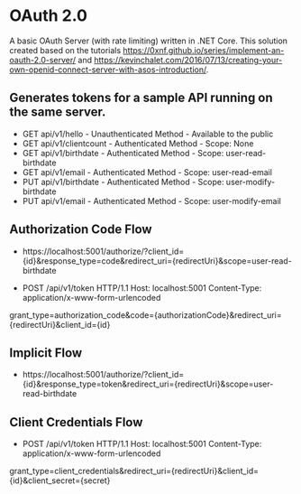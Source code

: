 # OAuth 2.0

A basic OAuth Server (with rate limiting) written in .NET Core. This solution created based on the tutorials https://0xnf.github.io/series/implement-an-oauth-2.0-server/ and https://kevinchalet.com/2016/07/13/creating-your-own-openid-connect-server-with-asos-introduction/.

## Generates tokens for a sample API running on the same server.
* GET api/v1/hello - Unauthenticated Method - Available to the public
* GET api/v1/clientcount - Authenticated Method - Scope: None
* GET api/v1/birthdate - Authenticated Method - Scope: user-read-birthdate
* GET api/v1/email - Authenticated Method - Scope: user-read-email
* PUT api/v1/birthdate - Authenticated Method - Scope: user-modify-birthdate
* PUT api/v1/email - Authenticated Method - Scope: user-modify-email

## Authorization Code Flow
* https://localhost:5001/authorize/?client_id={id}&response_type=code&redirect_uri={redirectUri}&scope=user-read-birthdate

* POST /api/v1/token HTTP/1.1
Host: localhost:5001
Content-Type: application/x-www-form-urlencoded

grant_type=authorization_code&code={authorizationCode}&redirect_uri={redirectUri}&client_id={id}

## Implicit Flow 
* https://localhost:5001/authorize/?client_id={id}&response_type=token&redirect_uri={redirectUri}&scope=user-read-birthdate


## Client Credentials Flow
* POST /api/v1/token HTTP/1.1
Host: localhost:5001
Content-Type: application/x-www-form-urlencoded

grant_type=client_credentials&redirect_uri={redirectUri}&client_id={id}&client_secret={secret}

